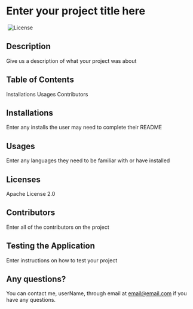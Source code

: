 
# Enter your project title here
​
![License](https://img.shields.io/badge/License-Apache%202.0-blue.svg)
​
## Description
Give us a description of what your project was about 
​
​
## Table of Contents
Installations
Usages
Contributors
​
​
## Installations
Enter any installs the user may need to complete their README 
​
​
## Usages
Enter any languages they need to be familiar with or have installed 
​
​
## Licenses
Apache License 2.0 
​
​
## Contributors
Enter all of the contributors on the project 
​
​
## Testing the Application
Enter instructions on how to test your project 
​
​
## Any questions?
You can contact me, userName, through email at email@email.com if you have any questions.